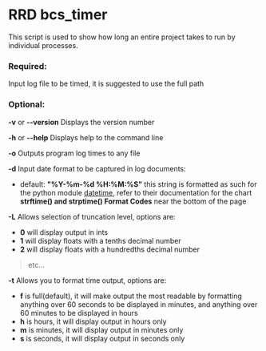 # RRD bcs_timer

This script is used to show how long an entire project takes to run by individual processes.

### Required:
Input log file to be timed, it is suggested to use the full path

### Optional:
__-v__ or __--version__ Displays the version number

__-h__ or __--help__ Displays help to the command line

__-o__ Outputs program log times to any file

<!-- __-c__ Allows selection of the cue, or the string at the beginning of the line that contains the date and time on it, this should be formatted as such: {-c "Start app_process" "End app_process"} you can use 'begin' instead of 'Start' or 'finish' instead of 'End', but in this version- there needs to be two words in each parenthesis group -->

__-d__ Input date format to be captured in log documents:
- default: __"%Y-%m-%d %H:%M:%S"__ this string is formatted as such for the python module [datetime](https://docs.python.org/3/library/datetime.html), refer to their documentation for the chart __strftime() and strptime() Format Codes__ near the bottom of the page

__-L__ Allows selection of truncation level, options are:
- __0__ will display output in ints
- __1__ will display floats with a tenths decimal number
- __2__ will display floats with a hundredths decimal number
> etc...

__-t__ Allows you to format time output, options are:
- __f__ is full(default), it will make output the most readable by formatting anything over 60 seconds to be displayed in minutes, and anything over 60 minutes to be displayed in hours
- __h__ is hours, it will display output in hours only
- __m__ is minutes, it will display output in minutes only
- __s__ is seconds, it will display output in seconds only
